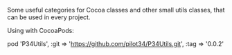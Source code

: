 Some useful categories for Cocoa classes and other small utils classes, that can be used in every project.

Using with CocoaPods:

pod 'P34Utils', :git => 'https://github.com/pilot34/P34Utils.git', :tag => '0.0.2'